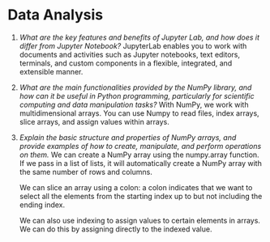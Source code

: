 # Data Analysis

1. _What are the key features and benefits of Jupyter Lab, and how does it differ from Jupyter Notebook?_
    JupyterLab enables you to work with documents and activities such as Jupyter notebooks, text editors, terminals, and custom components in a flexible, integrated, and extensible manner.


2. _What are the main functionalities provided by the NumPy library, and how can it be useful in Python programming, particularly for scientific computing and data manipulation tasks?_
    With NumPy, we work with multidimensional arrays. You can use Numpy to read files, index arrays, slice arrays, and assign values within arrays. 


3. _Explain the basic structure and properties of NumPy arrays, and provide examples of how to create, manipulate, and perform operations on them._
    We can create a NumPy array using the numpy.array function.  If we pass in a list of lists, it will automatically create a NumPy array with the same number of rows and columns.
    
    We can slice an array using a colon: a colon indicates that we want to select all the elements from the starting index up to but not including the ending index.
    
    We can also use indexing to assign values to certain elements in arrays. We can do this by assigning directly to the indexed value.
